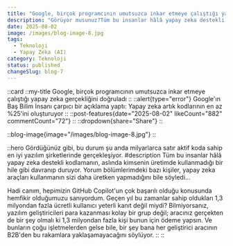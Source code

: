 ```yaml
---
title: "Google, birçok programcının umutsuzca inkar etmeye çalıştığı yapay zeka gerçekliğini doğruladı"
description: "Görüyor musunuz?Tüm bu insanlar hâlâ yapay zeka destekli kodlamanın, üretimde kimsenin kullanmadığı bir hile gibi davranıyor. Yorum bölümlerimdeki bazı kişiler, yapay zeka araçları kullanmanın sizi daha üretken yapmadığını bile söyledi... Hadi canım, hepimizin GitHub Copilot'un çok başarılı olduğu konusunda hemfikir olduğumuzu sanıyordum. Geçen yıl bu zamanlar sahip oldukları 1,3 milyondan fazla ücretli kullanıcı bunun kanıtı değil miydi? Bilmiyorsanız, yazılım geliştiricileri para kazanması kolay bir grup değil; aracınız gerçekten de bir şey olmalı ki 1,3 milyondan fazla kişi bunun için ödeme yapsın.Ve bunların çoğu işletmelerden gelse bile, bir şey bana her geliştirici aracının B2B'den bu rakamlara yaklaşamayacağını söylüyor."
date: 2025-08-02
image: /images/blog-image-8.jpg
tags:
  - Teknoloji
  - Yapay Zeka (AI)
category: Teknoloji
status: published
changeSlug: blog-7
---
```


::card
::my-title
Google, birçok programcının umutsuzca inkar etmeye çalıştığı yapay zeka gerçekliğini doğruladı
::
::alert{type="error"}
Google'ın Baş Bilim İnsanı çarpıcı bir açıklama yaptı: Yapay zeka artık kodlarının en az %25'ini oluşturuyor
::
::post-features{date="2025-08-02" likeCount="882" commentCount="72"}
::
::dropdown{share="Share"}
::

::blog-image{image="/images/blog-image-8.jpg"}
::

::hero
Gördüğünüz gibi, bu durum şu anda milyarlarca satır aktif koda sahip en iyi yazılım şirketlerinde gerçekleşiyor.
#description
Tüm bu insanlar hâlâ yapay zeka destekli kodlamanın, aslında kimsenin üretimde kullanmadığı bir hile gibi davranıp duruyor.
Yorum bölümlerimdeki bazı kişiler, yapay zeka araçları kullanmanın sizi daha üretken yapmadığını bile söyledi...


Hadi canım, hepimizin GitHub Copilot'un çok başarılı olduğu konusunda hemfikir olduğumuzu sanıyordum. Geçen yıl bu zamanlar sahip oldukları 1,3 milyondan fazla ücretli kullanıcı yeterli kanıt değil miydi?
Bilmiyorsanız, yazılım geliştiricileri para kazanması kolay bir grup değil; aracınız gerçekten de bir şey olmalı ki 1,3 milyondan fazla kişi bunun için ödeme yapsın.
Ve bunların çoğu işletmelerden gelse bile, bir şey bana her geliştirici aracının B2B'den bu rakamlara yaklaşamayacağını söylüyor.
::
::
